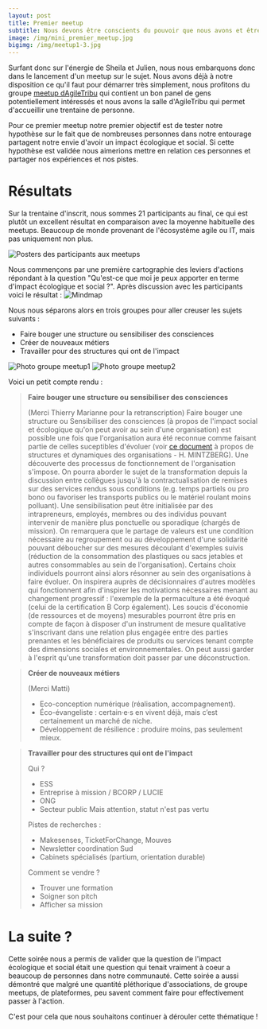 ```yaml
---
layout: post
title: Premier meetup 
subtitle: Nous devons être conscients du pouvoir que nous avons et être capables d'imaginer son impact si nous ne voulons pas qu'il nous domine à son tour. -- David Baltimore
image: /img/mini_premier_meetup.jpg
bigimg: /img/meetup1-3.jpg
---
```


Surfant donc sur l'énergie de Sheila et Julien, nous nous embarquons donc dans le lancement d'un meetup sur le sujet. Nous avons déjà à notre disposition ce qu'il faut pour démarrer très simplement, nous profitons du groupe [meetup dAgileTribu](https://www.meetup.com/AgileTribu/events/265089998/) qui contient un bon panel de gens potentiellement intéressés et nous avons la salle d'AgileTribu qui permet d'accueillir une trentaine de personne.

Pour ce premier meetup notre premier objectif est de tester notre hypothèse sur le fait que de nombreuses personnes dans notre entourage partagent notre envie d'avoir un impact écologique et social. Si cette hypothèse est validée nous aimerions mettre en relation ces personnes et partager nos expériences et nos pistes.
 
# Résultats

Sur la trentaine d'inscrit, nous sommes 21 participants au final, ce qui est plutôt un excellent résultat en comparaison avec la moyenne habituelle des meetups. Beaucoup de monde provenant de l'écosystème agile ou IT, mais pas uniquement non plus.

![Posters des participants aux meetups](/impact-job/img/meetup1-4.jpg)

Nous commençons par une première cartographie des leviers d'actions répondant à la question "Qu'est-ce que moi je peux apporter en terme d'impact écologique et social ?". Après discussion avec les participants voici le résultat :
![Mindmap](/impact-job/img/mindmap-impact.jpg)

Nous nous séparons alors en trois groupes pour aller creuser les sujets suivants :
 - Faire bouger une structure ou sensibiliser des consciences
 - Créer de nouveaux métiers
 - Travailler pour des structures qui ont de l'impact

![Photo groupe meetup1](/impact-job/img/meetup1-5.jpg)
![Photo groupe meetup2](/impact-job/img/meetup1-2.jpg)

Voici un petit compte rendu :

> **Faire bouger une structure ou sensibiliser des consciences**
>
> (Merci Thierry Marianne pour la retranscription) 
> Faire bouger une structure ou Sensibiliser des consciences (à propos de l'impact social et écologique qu'on peut avoir au sein d'une organisation) est possible une fois que l'organisation aura été reconnue comme faisant partie de celles suceptibles d'évoluer (voir [ce document](http://documents.irevues.inist.fr/handle/2042/28542) à propos de structures et dynamiques des organisations - H. MINTZBERG). Une découverte des processus de fonctionnement de l'organisation s'impose. On pourra aborder le sujet de la transformation  depuis la discussion entre collègues jusqu'à la contractualisation de remises sur des services rendus sous conditions (e.g. temps partiels ou pro bono ou favoriser les transports publics ou le  matériel roulant moins polluant). Une sensibilisation peut être initialisée par des intrapreneurs, employés, membres ou des individus pouvant intervenir de manière plus ponctuelle  ou sporadique (chargés de mission). On remarquera que le partage de valeurs est une condition nécessaire au regroupement ou au développement d'une solidarité pouvant déboucher sur des mesures découlant d'exemples suivis (réduction de la consommation des plastiques ou sacs jetables et autres consommables au sein de l'organisation). Certains choix individuels pourront ainsi alors résonner au sein des organisations à faire évoluer. On inspirera auprès de décisionnaires d'autres modèles qui fonctionnent afin d'inspirer les motivations nécessaires menant au changement progressif : l'exemple de la permaculture a été évoqué (celui de la certification B Corp également). Les soucis d'économie (de ressources et de moyens) mesurables pourront être pris en compte de façon à disposer d'un instrument de mesure qualitative s'inscrivant dans une relation plus engagée entre des parties prenantes et les bénéficiaires de produits ou services tenant compte des dimensions sociales et environnementales. On peut aussi garder à l'esprit qu'une transformation doit passer par une déconstruction.

> **Créer de nouveaux métiers**
>
> (Merci Matti)
> - Eco-conception numérique (réalisation, accompagnement). 
> - Éco-évangeliste : certain‧e‧s en vivent déjà, mais c’est certainement un marché de niche. 
> - Développement de résilience : produire moins, pas seulement mieux.

> **Travailler pour des structures qui ont de l'impact**
>
> Qui ?
> - ESS 
> - Entreprise à mission / BCORP / LUCIE
> - ONG
> - Secteur public
> Mais attention, statut n'est pas vertu
>
> Pistes de recherches :
> - Makesenses, TicketForChange, Mouves
> - Newsletter coordination Sud
> - Cabinets spécialisés (partium, orientation durable)
>
>Comment se vendre ?
> - Trouver une formation
> - Soigner son pitch
> - Afficher sa mission

# La suite ?

Cette soirée nous a permis de valider que la question de l'impact écologique et social était une question qui tenait vraiment à coeur a beaucoup de personnes dans notre communauté. Cette soirée a aussi démontré que malgré une quantité pléthorique d'associations, de groupe meetups, de plateformes, peu savent comment faire pour effectivement passer à l'action.

C'est pour cela que nous souhaitons continuer à dérouler cette thématique !

